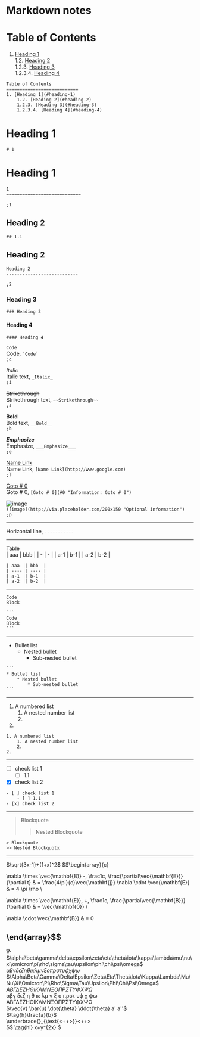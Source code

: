 # Markdown notes
Table of Contents
===========================
1. [Heading 1](#heading-1)  
    1.2. [Heading 2](#heading-2)  
    1.2.3. [Heading 3](#heading-3)  
    1.2.3.4. [Heading 4](#heading-4)  
```
Table of Contents
===========================
1. [Heading 1](#heading-1)  
    1.2. [Heading 2](#heading-2)  
    1.2.3. [Heading 3](#heading-3)  
    1.2.3.4. [Heading 4](#heading-4)  
```


# Heading 1
```
# 1
```

Heading 1
============================
```
1
============================
```
`;1`

## Heading 2
```
## 1.1
```

Heading 2
---------------------------
```
Heading 2
---------------------------
```
`;2`

### Heading 3
```
### Heading 3
```

#### Heading 4
`#### Heading 4` 

`Code`  
Code, `` `Code` ``  
`;c` 

_Italic_  
Italic text, `_Italic_`  
`;i`

~~Strikethrough~~  
Strikethrough text, `~~Strikethrough~~`  
`;s`

__Bold__  
Bold text, `__Bold__`  
`;b`

___Emphasize___  
Emphasize, `___Emphasize___`  
`;e`

[Name Link](http://www.google.com)  
Name Link, `[Name Link](http://www.google.com)`  
`;l`


[Goto # 0](#0 "Information: Goto # 0")  
Goto # 0, `[Goto # 0](#0 "Information: Goto # 0")`  

![image](http://via.placeholder.com/200x150 "Optional information")  
`![image](http://via.placeholder.com/200x150 "Optional information")`  
`;p`

--------
Horizontal line, `-----------`  


--------
Table  
| aaa | bbb |
| -   | -   |
| a-1 | b-1 |
| a-2 | b-2 |
```
| aaa  | bbb  |
| ---- | ---- |
| a-1  | b-1  |
| a-2  | b-2  |
```
--------
```
Code
Block
```
````
```
Code
Block
```
````
--------

* Bullet list
	* Nested bullet
		* Sub-nested bullet
````
```
* Bullet list
	* Nested bullet
		* Sub-nested bullet
```
````
--------
1. A numbered list
	1. A nested number list
	2. 
2. 
```
1. A numbered list
	1. A nested number list
	2. 
2.
```

--------
- [ ] check list 1
	- [ ] 1.1
- [x] check list 2
```
- [ ] check list 1
	- [ ] 1.1
- [x] check list 2
```
--------

> Blockquote
>> Nested Blockquote
```
> Blockquote
>> Nested Blockquotx
```
------


$\sqrt{3x-1}+(1+x)^2$
$$\begin{array}{c}

\nabla \times \vec{\mathbf{B}} -\, \frac1c\, \frac{\partial\vec{\mathbf{E}}}{\partial t} &
= \frac{4\pi}{c}\vec{\mathbf{j}}    \nabla \cdot \vec{\mathbf{E}} & = 4 \pi \rho \\

\nabla \times \vec{\mathbf{E}}\, +\, \frac1c\, \frac{\partial\vec{\mathbf{B}}}{\partial t} & = \vec{\mathbf{0}} \\

\nabla \cdot \vec{\mathbf{B}} & = 0

\end{array}$$
-------------------------------------

$\nabla \cdot$  
$\alpha\beta\gamma\delta\epsilon\zeta\eta\theta\iota\kappa\lambda\mu\nu\xi\omicron\pi\rho\sigma\tau\upsilon\phi\chi\psi\omega$  
$αβγδϵζηθικλμνξoπρστυϕχψω$  
$\Alpha\Beta\Gamma\Delta\Epsilon\Zeta\Eta\Theta\Iota\Kappa\Lambda\Mu\Nu\Xi\Omicron\Pi\Rho\Sigma\Tau\Upsilon\Phi\Chi\Psi\Omega$  
$ABΓΔEZHΘIKΛMNΞOΠPΣTΥΦXΨΩ$  
αβγ δϵζ η θ ικ λμ ν ξ o πρστ υϕ χ ψω  
ABΓΔEZHΘIKΛMNΞOΠPΣTΥΦXΨΩ  
$\vec{v} \bar{u} \dot{\theta} \ddot{\theta} a' a''$  
$\tag{h}\frac{a}{b}$  
\underbrace{}_{\text{<++>}}<++>  
$$
\tag{hi} x+y^{2x}
$


